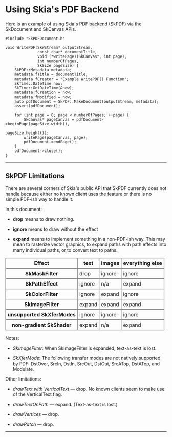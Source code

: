 Using Skia's PDF Backend
========================

Here is an example of using Skia's PDF backend (SkPDF) via the
SkDocument and SkCanvas APIs.

<!--?prettify lang=cc?-->

    #include "SkPDFDocument.h"

    void WritePDF(SkWStream* outputStream,
                  const char* documentTitle,
                  void (*writePage)(SkCanvas*, int page),
                  int numberOfPages,
                  SkSize pageSize) {
        SkPDF::Metadata metadata;
        metadata.fTitle = documentTitle;
        metadata.fCreator = "Example WritePDF() Function";
        SkTime::DateTime now;
        SkTime::GetDateTime(&now);
        metadata.fCreation = now;
        metadata.fModified = now;
        auto pdfDocument = SkPDF::MakeDocument(outputStream, metadata);
        assert(pdfDocument);

        for (int page = 0; page < numberOfPages; ++page) {
            SkCanvas* pageCanvas = pdfDocument->beginPage(pageSize.width(),
                                                          pageSize.height());
            writePage(pageCanvas, page);
            pdfDocument->endPage();
        }
        pdfDocument->close();
    }

* * *

<span id="limits">SkPDF Limitations</span>
------------------------------------------

There are several corners of Skia's public API that SkPDF currently
does not handle because either no known client uses the feature or
there is no simple PDF-ish way to handle it.

In this document:

  + **drop** means to draw nothing.

  + **ignore** means to draw without the effect

  + **expand** means to implement something in a non-PDF-ish way.
    This may mean to rasterize vector graphics, to expand paths with
    path effects into many individual paths, or to convert text to
    paths.

<style scoped><!--
#pdftable {border-collapse:collapse;}
#pdftable tr th, #pdftable tr td {border:#888888 2px solid;padding: 5px;}
--></style>
<table id="pdftable">
<tr><th>Effect</th>                  <th>text</th>   <th>images</th> <th>everything
                                                                         else</th></tr>
<tr><th>SkMaskFilter</th>            <td>drop</td>   <td>ignore</td> <td>ignore</td></tr>
<tr><th>SkPathEffect</th>            <td>ignore</td> <td>n/a</td>    <td>expand</td></tr>
<tr><th>SkColorFilter</th>           <td>ignore</td> <td>expand</td> <td>ignore</td></tr>
<tr><th>SkImageFilter</th>           <td>expand</td> <td>expand</td> <td>expand</td></tr>
<tr><th>unsupported SkXferModes</th> <td>ignore</td> <td>ignore</td> <td>ignore</td></tr>
<tr><th>non-gradient SkShader</th>   <td>expand</td> <td>n/a</td>    <td>expand</td></tr>
</table>

Notes:

  - *SkImageFilter*: When SkImageFilter is expanded, text-as-text is lost.

  - *SkXferMode*: The following transfer modes are not natively
    supported by PDF: DstOver, SrcIn, DstIn, SrcOut, DstOut, SrcATop,
    DstATop, and Modulate.

Other limitations:

  - *drawText with VerticalText* — drop. No known clients seem to make use
    of the VerticalText flag.

  - *drawTextOnPath* — expand. (Text-as-text is lost.)

  - *drawVertices* — drop.

  - *drawPatch* — drop.

* * *
